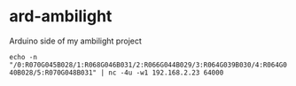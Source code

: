# ard-ambilight
Arduino side of my ambilight project

`echo -n "/0:R070G045B028/1:R068G046B031/2:R066G044B029/3:R064G039B030/4:R064G040B028/5:R070G048B031" | nc -4u -w1 192.168.2.23 64000`